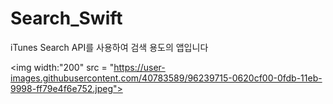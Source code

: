 # Search_Swift

iTunes Search API를 사용하여 검색 용도의 앱입니다

<img width:"200" src = "https://user-images.githubusercontent.com/40783589/96239715-0620cf00-0fdb-11eb-9998-ff79e4f6e752.jpeg">

